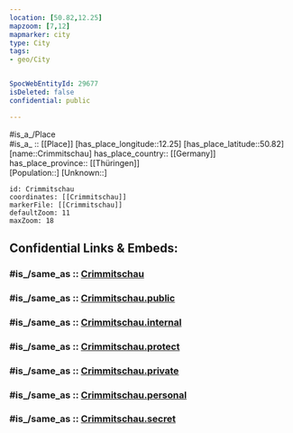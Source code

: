```yaml
---
location: [50.82,12.25] 
mapzoom: [7,12] 
mapmarker: city 
type: City
tags:
- geo/City


SpocWebEntityId: 29677
isDeleted: false
confidential: public

---
```

#is_a_/Place  
#is_a_ :: [[Place]] 
[has_place_longitude::12.25] 
[has_place_latitude::50.82] 
[name::Crimmitschau] 
has_place_country:: [[Germany]]  
has_place_province:: [[Thüringen]]  
[Population::] 
[Unknown::] 


```leaflet
id: Crimmitschau
coordinates: [[Crimmitschau]] 
markerFile: [[Crimmitschau]] 
defaultZoom: 11 
maxZoom: 18
```


## Confidential Links & Embeds: 

### #is_/same_as :: [Crimmitschau](/_Standards/Earth/Continent/Europe/Europe~Central/Germany/Germany~East/Thüringen/counties~TH/Greiz/cities~Greiz/Wünschendorf_Elster/City/Crimmitschau.md) 

### #is_/same_as :: [Crimmitschau.public](/_public/Earth/Continent/Europe/Europe~Central/Germany/Germany~East/Thüringen/counties~TH/Greiz/cities~Greiz/Wünschendorf_Elster/City/Crimmitschau.public.md) 

### #is_/same_as :: [Crimmitschau.internal](/_internal/Earth/Continent/Europe/Europe~Central/Germany/Germany~East/Thüringen/counties~TH/Greiz/cities~Greiz/Wünschendorf_Elster/City/Crimmitschau.internal.md) 

### #is_/same_as :: [Crimmitschau.protect](/_protect/Earth/Continent/Europe/Europe~Central/Germany/Germany~East/Thüringen/counties~TH/Greiz/cities~Greiz/Wünschendorf_Elster/City/Crimmitschau.protect.md) 

### #is_/same_as :: [Crimmitschau.private](/_private/Earth/Continent/Europe/Europe~Central/Germany/Germany~East/Thüringen/counties~TH/Greiz/cities~Greiz/Wünschendorf_Elster/City/Crimmitschau.private.md) 

### #is_/same_as :: [Crimmitschau.personal](/_personal/Earth/Continent/Europe/Europe~Central/Germany/Germany~East/Thüringen/counties~TH/Greiz/cities~Greiz/Wünschendorf_Elster/City/Crimmitschau.personal.md) 

### #is_/same_as :: [Crimmitschau.secret](/_secret/Earth/Continent/Europe/Europe~Central/Germany/Germany~East/Thüringen/counties~TH/Greiz/cities~Greiz/Wünschendorf_Elster/City/Crimmitschau.secret.md)

